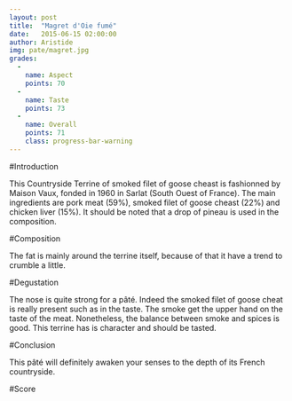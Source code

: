 ```yaml
---
layout: post
title:  "Magret d'Oie fumé"
date:   2015-06-15 02:00:00
author: Aristide
img: pate/magret.jpg
grades:
  -
    name: Aspect
    points: 70
  -
    name: Taste
    points: 73
  -
    name: Overall
    points: 71
    class: progress-bar-warning
---
```


#Introduction

This Countryside Terrine of smoked filet of goose cheast is fashionned by Maison Vaux, fonded in 1960 in Sarlat (South Ouest of France).
The main ingredients are pork meat (59%), smoked filet of goose cheast (22%) and chicken liver (15%). It should be noted that a drop of pineau is used in the composition.

#Composition

The fat is mainly around the terrine itself, because of that it have a trend to crumble a little. 

#Degustation

The nose is quite strong for a pâté. Indeed the smoked filet of goose cheat is really present such as in the taste.
The smoke get the upper hand on the taste of the meat. Nonetheless, the balance between smoke and spices is good. 
This terrine has is character and should be tasted.

#Conclusion

This pâté will definitely awaken your senses to the depth of its French countryside.


#Score
